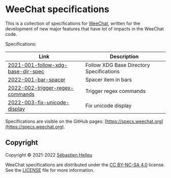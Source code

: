 # WeeChat specifications

This is a collection of specifications for [WeeChat](https://weechat.org),
written for the development of new major features that have lot of impacts
in the WeeChat code.

Specifications:

Link                                                                            | Description
------------------------------------------------------------------------------- | ----------------------------------------
[2021-001-follow-xdg-base-dir-spec](specs/2021-001-follow-xdg-base-dir-spec.md) | Follow XDG Base Directory Specifications
[2022-001-bar-spacer](specs/2022-001-bar-spacer.md)                             | Spacer item in bars
[2022-002-trigger-regex-commands](specs/2022-002-trigger-regex-commands.md)     | Trigger regex commands
[2022-003-fix-unicode-display](specs/2022-003-fix-unicode-display.md)           | Fix unicode display

Specifications are visible on the GitHub pages: [https://specs.weechat.org](https://specs.weechat.org).

## Copyright

Copyright © 2021-2022 [Sébastien Helleu](https://github.com/flashcode)

WeeChat specifications are distributed under the
[CC BY-NC-SA 4.0](https://creativecommons.org/licenses/by-nc-sa/4.0/) license.\
See the [LICENSE](LICENSE) file for more information.
